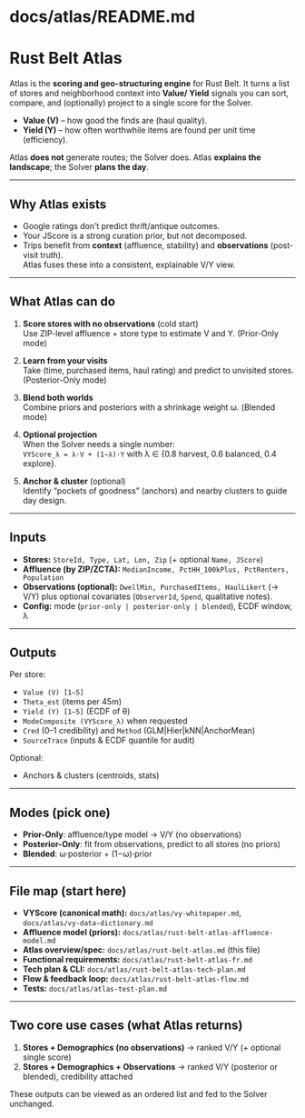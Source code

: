 # docs/atlas/README.md

# Rust Belt Atlas

Atlas is the **scoring and geo-structuring engine** for Rust Belt. It turns a list of stores and neighborhood context into **Value/ Yield** signals you can sort, compare, and (optionally) project to a single score for the Solver.

- **Value (V)** – how good the finds are (haul quality).
- **Yield (Y)** – how often worthwhile items are found per unit time (efficiency).

Atlas **does not** generate routes; the Solver does. Atlas **explains the landscape**; the Solver **plans the day**.

---

## Why Atlas exists

- Google ratings don’t predict thrift/antique outcomes.  
- Your JScore is a strong curation prior, but not decomposed.  
- Trips benefit from **context** (affluence, stability) and **observations** (post-visit truth).  
Atlas fuses these into a consistent, explainable V/Y view.

---

## What Atlas can do

1) **Score stores with no observations** (cold start)  
   Use ZIP-level affluence + store type to estimate V and Y. (Prior-Only mode)

2) **Learn from your visits**  
   Take (time, purchased items, haul rating) and predict to unvisited stores. (Posterior-Only mode)

3) **Blend both worlds**  
   Combine priors and posteriors with a shrinkage weight ω. (Blended mode)

4) **Optional projection**  
   When the Solver needs a single number:  
   `VYScore_λ = λ·V + (1−λ)·Y` with λ ∈ {0.8 harvest, 0.6 balanced, 0.4 explore}.

5) **Anchor & cluster** (optional)  
   Identify “pockets of goodness” (anchors) and nearby clusters to guide day design.

---

## Inputs

- **Stores:** `StoreId, Type, Lat, Lon, Zip` (+ optional `Name, JScore`)
- **Affluence (by ZIP/ZCTA):** `MedianIncome, PctHH_100kPlus, PctRenters, Population`
- **Observations (optional):** `DwellMin, PurchasedItems, HaulLikert` (→ V/Y) plus optional covariates (`ObserverId`, `Spend`, qualitative notes).
- **Config:** mode (`prior-only | posterior-only | blended`), ECDF window, λ

---

## Outputs

Per store:
- `Value (V) [1–5]`
- `Theta_est` (items per 45m)
- `Yield (Y) [1–5]` (ECDF of θ)
- `ModeComposite (VYScore_λ)` when requested
- `Cred` (0–1 credibility) and `Method` (GLM|Hier|kNN|AnchorMean)
- `SourceTrace` (inputs & ECDF quantile for audit)

Optional:
- Anchors & clusters (centroids, stats)

---

## Modes (pick one)

- **Prior-Only**: affluence/type model → V/Y (no observations)
- **Posterior-Only**: fit from observations, predict to all stores (no priors)
- **Blended**: ω·posterior + (1−ω)·prior

---

## File map (start here)

- **VYScore (canonical math):** `docs/atlas/vy-whitepaper.md`, `docs/atlas/vy-data-dictionary.md`
- **Affluence model (priors):** `docs/atlas/rust-belt-atlas-affluence-model.md`
- **Atlas overview/spec:** `docs/atlas/rust-belt-atlas.md` (this file)
- **Functional requirements:** `docs/atlas/rust-belt-atlas-fr.md`
- **Tech plan & CLI:** `docs/atlas/rust-belt-atlas-tech-plan.md`
- **Flow & feedback loop:** `docs/atlas/rust-belt-atlas-flow.md`
- **Tests:** `docs/atlas/atlas-test-plan.md`

---

## Two core use cases (what Atlas returns)

1) **Stores + Demographics (no observations)** → ranked V/Y (+ optional single score)  
2) **Stores + Demographics + Observations** → ranked V/Y (posterior or blended), credibility attached

These outputs can be viewed as an ordered list and fed to the Solver unchanged.
